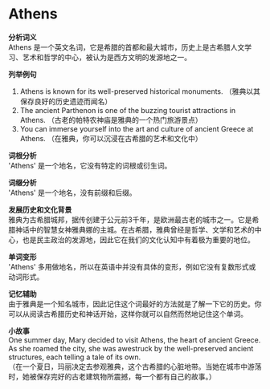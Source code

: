 # Athens

**分析词义**  
Athens 是一个英文名词，它是希腊的首都和最大城市，历史上是古希腊人文学习、艺术和哲学的中心，被认为是西方文明的发源地之一。

  

**列举例句**

  

1.  Athens is known for its well-preserved historical monuments. （雅典以其保存良好的历史遗迹而闻名）
2.  The ancient Parthenon is one of the buzzing tourist attractions in Athens. （古老的帕特农神庙是雅典的一个热门旅游景点）
3.  You can immerse yourself into the art and culture of ancient Greece at Athens. （在雅典，你可以沉浸在古希腊的艺术和文化中）

  

**词根分析**  
'Athens' 是一个地名，它没有特定的词根或衍生词。

  

**词缀分析**  
'Athens' 是一个地名，没有前缀和后缀。

  

**发展历史和文化背景**  
雅典为古希腊城邦，据传创建于公元前3千年，是欧洲最古老的城市之一。它是希腊神话中的智慧女神雅典娜的主城。在古希腊，雅典曾经是哲学、文学和艺术的中心，也是民主政治的发源地，因此它在我们的文化认知中有着极为重要的地位。

  

**单词变形**  
'Athens' 多用做地名，所以在英语中并没有具体的变形，例如它没有复数形式或动词形式。

  

**记忆辅助**  
由于雅典是一个知名城市，因此记住这个词最好的方法就是了解一下它的历史。你可以从阅读古希腊历史和神话开始，这样你就可以自然而然地记住这个单词。

  

**小故事**  
One summer day, Mary decided to visit Athens, the heart of ancient Greece. As she roamed the city, she was awestruck by the well-preserved ancient structures, each telling a tale of its own.  
（在一个夏日，玛丽决定去参观雅典，这个古希腊的心脏地带。当她在城市中游荡时，她被保存完好的古老建筑物所震撼，每一个都有自己的故事。）

